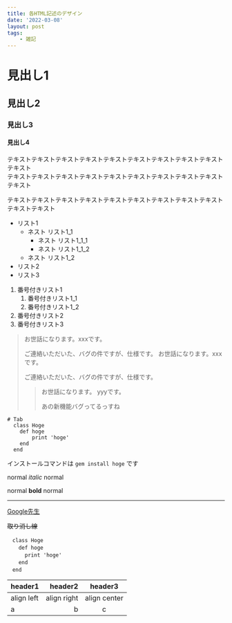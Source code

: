 ```yaml
---
title: 各HTML記述のデザイン
date: '2022-03-08'
layout: post
tags:
    - 雑記
---
```


# 見出し1
## 見出し2
### 見出し3
#### 見出し4

テキストテキストテキストテキストテキストテキストテキストテキストテキストテキスト  
テキストテキストテキストテキストテキストテキストテキストテキストテキストテキスト

テキストテキストテキストテキストテキストテキストテキストテキストテキストテキストテキスト


- リスト1
    - ネスト リスト1_1
        - ネスト リスト1_1_1
        - ネスト リスト1_1_2
    - ネスト リスト1_2
- リスト2
- リスト3

1. 番号付きリスト1
    1. 番号付きリスト1_1
    1. 番号付きリスト1_2
1. 番号付きリスト2
1. 番号付きリスト3

> お世話になります。xxxです。
>
> ご連絡いただいた、バグの件ですが、仕様です。
> お世話になります。xxxです。
>
> ご連絡いただいた、バグの件ですが、仕様です。
>> お世話になります。 yyyです。
>>
>> あの新機能バグってるっすね

    # Tab
      class Hoge
        def hoge
            print 'hoge'
        end
      end

インストールコマンドは `gem install hoge` です

normal *italic* normal

normal **bold** normal

___

[Google先生](https://www.google.co.jp/)


~~取り消し線~~

~~~
　class Hoge
　  def hoge
　    print 'hoge'
　  end
　end
~~~

|header1|header2|header3|
|:--|--:|:--:|
|align left|align right|align center|
|a|b|c|
